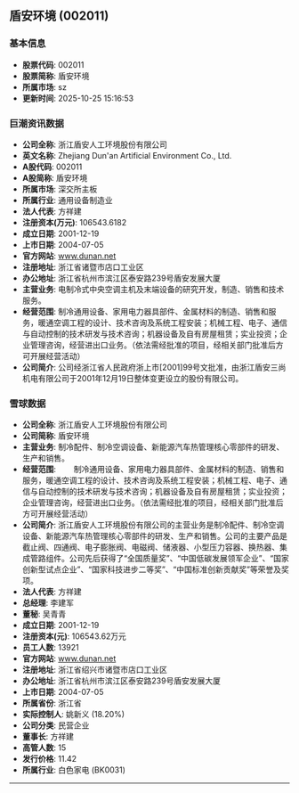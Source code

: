 ## 盾安环境 (002011)

### 基本信息

- **股票代码**: 002011
- **股票简称**: 盾安环境
- **所属市场**: sz
- **更新时间**: 2025-10-25 15:16:53

### 巨潮资讯数据

- **公司全称**: 浙江盾安人工环境股份有限公司
- **英文名称**: Zhejiang Dun'an Artificial Environment Co., Ltd.
- **A股代码**: 002011
- **A股简称**: 盾安环境
- **所属市场**: 深交所主板
- **所属行业**: 通用设备制造业
- **法人代表**: 方祥建
- **注册资本(万元)**: 106543.6182
- **成立日期**: 2001-12-19
- **上市日期**: 2004-07-05
- **官方网站**: www.dunan.net
- **注册地址**: 浙江省诸暨市店口工业区
- **办公地址**: 浙江省杭州市滨江区泰安路239号盾安发展大厦
- **主营业务**: 电制冷式中央空调主机及末端设备的研究开发，制造、销售和技术服务。
- **经营范围**: 制冷通用设备、家用电力器具部件、金属材料的制造、销售和服务，暖通空调工程的设计、技术咨询及系统工程安装；机械工程、电子、通信与自动控制的技术研发与技术咨询；机器设备及自有房屋租赁；实业投资；企业管理咨询，经营进出口业务。（依法需经批准的项目，经相关部门批准后方可开展经营活动）
- **公司简介**: 公司经浙江省人民政府浙上市[2001]99号文批准，由浙江盾安三尚机电有限公司于2001年12月19日整体变更设立的股份有限公司。

### 雪球数据

- **公司全称**: 浙江盾安人工环境股份有限公司
- **公司简称**: 盾安环境
- **主营业务**: 制冷配件、制冷空调设备、新能源汽车热管理核心零部件的研发、生产和销售。
- **经营范围**: 　　制冷通用设备、家用电力器具部件、金属材料的制造、销售和服务，暖通空调工程的设计、技术咨询及系统工程安装；机械工程、电子、通信与自动控制的技术研发与技术咨询；机器设备及自有房屋租赁；实业投资；企业管理咨询，经营进出口业务。（依法需经批准的项目，经相关部门批准后方可开展经营活动）
- **公司简介**: 浙江盾安人工环境股份有限公司的主营业务是制冷配件、制冷空调设备、新能源汽车热管理核心零部件的研发、生产和销售。公司的主要产品是截止阀、四通阀、电子膨胀阀、电磁阀、储液器、小型压力容器、换热器、集成管路组件。公司先后获得了“全国质量奖”、“中国低碳发展领军企业”、“国家创新型试点企业”、“国家科技进步二等奖”、“中国标准创新贡献奖”等荣誉及奖项。
- **法人代表**: 方祥建
- **总经理**: 李建军
- **董秘**: 吴青青
- **成立日期**: 2001-12-19
- **注册资本(元)**: 106543.62万元
- **员工人数**: 13921
- **官方网站**: www.dunan.net
- **注册地址**: 浙江省绍兴市诸暨市店口工业区
- **办公地址**: 浙江省杭州市滨江区泰安路239号盾安发展大厦
- **上市日期**: 2004-07-05
- **所属省份**: 浙江省
- **实际控制人**: 姚新义 (18.20%)
- **公司分类**: 民营企业
- **董事长**: 方祥建
- **高管人数**: 15
- **发行价格**: 11.42
- **所属行业**: 白色家电 (BK0031)

---